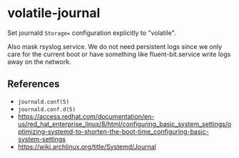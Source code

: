 # volatile-journal

Set journald `Storage=` configuration explicitly to "volatile".

Also mask rsyslog.service. We do not need persistent logs since we only care for the current boot or have something like fluent-bit.service write logs away on the network.

## References
- `journald.conf(5)`
- `journald.conf.d(5)`
- https://access.redhat.com/documentation/en-us/red_hat_enterprise_linux/8/html/configuring_basic_system_settings/optimizing-systemd-to-shorten-the-boot-time_configuring-basic-system-settings
- https://wiki.archlinux.org/title/Systemd/Journal
